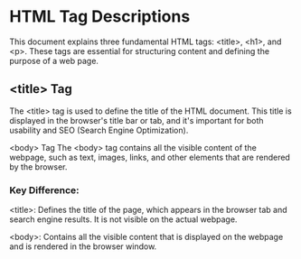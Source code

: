 # HTML Tag Descriptions

This document explains three fundamental HTML tags: &lt;title&gt;, &lt;h1&gt;, and &lt;p&gt;. These tags are essential for structuring content and defining the purpose of a web page.

##  &lt;title&gt; Tag
The &lt;title&gt; tag is used to define the title of the HTML document. This title is displayed in the browser's title bar or tab, and it's important for both usability and SEO (Search Engine Optimization).

&lt;body&gt; Tag
The &lt;body&gt; tag contains all the visible content of the webpage, such as text, images, links, and other elements that are rendered by the browser.

### Key Difference:

&lt;title&gt;: Defines the title of the page, which appears in the browser tab and search engine results. It is not visible on the actual webpage.

&lt;body&gt;: Contains all the visible content that is displayed on the webpage and is rendered in the browser window.